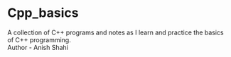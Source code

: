 # Cpp_basics
A collection of C++ programs and notes as I learn and practice the basics of C++ programming.
<br>
Author - Anish Shahi
